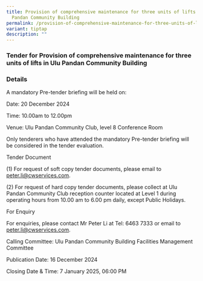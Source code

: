 ```yaml
---
title: Provision of comprehensive maintenance for three units of lifts in Ulu
  Pandan Community Building
permalink: /provision-of-comprehensive-maintenance-for-three-units-of-lifts-in-ulu-pandan-community-building/
variant: tiptap
description: ""
---
```

<h3>Tender for Provision of comprehensive maintenance for three units of lifts in Ulu Pandan Community Building</h3>
<h3>Details</h3>
<p>A mandatory Pre-tender briefing will be held on:</p>
<p>Date: 20 December 2024</p>
<p>Time: 10.00am to 12.00pm</p>
<p>Venue: Ulu Pandan Community Club, level 8 Conference Room</p>
<p>Only tenderers who have attended the mandatory Pre-tender briefing will
be considered in the tender evaluation.</p>
<p></p>
<p>Tender Document</p>
<p>(1) For request of soft copy tender documents, please email to <a href="mailto:peter.li@cwservices.com" rel="noopener noreferrer nofollow" target="_blank">peter.li@cwservices.com</a>.</p>
<p>(2) For request of hard copy tender documents, please collect at Ulu Pandan
Community Club reception counter located at Level 1 during operating hours
from 10.00 am to 6.00 pm daily, except Public Holidays.</p>
<p>For Enquiry</p>
<p>For enquiries, please contact Mr Peter Li at Tel: 6463 7333 or email to
<a href="mailto:peter.li@cwservices.com" rel="noopener noreferrer nofollow" target="_blank">peter.li@cwservices.com</a>.</p>
<p>Calling Committee: Ulu Pandan Community Building Facilities Management
Committee</p>
<p>Publication Date: 16 December 2024</p>
<p>Closing Date &amp; Time: 7 January 2025, 06:00 PM</p>
<p></p>